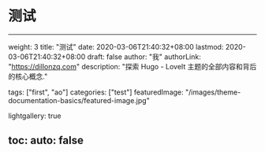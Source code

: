 # 测试

---
weight: 3
title: "测试"
date: 2020-03-06T21:40:32+08:00
lastmod: 2020-03-06T21:40:32+08:00
draft: false
author: "我"
authorLink: "https://dillonzq.com"
description: "探索 Hugo - LoveIt 主题的全部内容和背后的核心概念."

tags: ["first", "ao"]
categories: ["test"]
featuredImage: "/images/theme-documentation-basics/featured-image.jpg"

lightgallery: true

toc:
  auto: false
---
